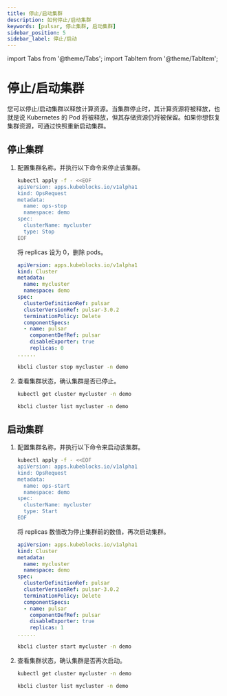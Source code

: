 ```yaml
---
title: 停止/启动集群
description: 如何停止/启动集群
keywords: [pulsar, 停止集群, 启动集群]
sidebar_position: 5
sidebar_label: 停止/启动
---
```


import Tabs from '@theme/Tabs';
import TabItem from '@theme/TabItem';

# 停止/启动集群

您可以停止/启动集群以释放计算资源。当集群停止时，其计算资源将被释放，也就是说 Kubernetes 的 Pod 将被释放，但其存储资源仍将被保留。如果你想恢复集群资源，可通过快照重新启动集群。

## 停止集群

1. 配置集群名称，并执行以下命令来停止该集群。

    <Tabs>

    <TabItem value="OpsRequest" label="OpsRequest" default>

    ```bash
    kubectl apply -f - <<EOF
    apiVersion: apps.kubeblocks.io/v1alpha1
    kind: OpsRequest
    metadata:
      name: ops-stop
      namespace: demo
    spec:
      clusterName: mycluster
      type: Stop
    EOF
    ```

    </TabItem>

    <TabItem value="Edit cluster YAML file" label="Edit cluster YAML file">

    将 replicas 设为 0，删除 pods。

    ```yaml
    apiVersion: apps.kubeblocks.io/v1alpha1
    kind: Cluster
    metadata:
      name: mycluster
      namespace: demo
    spec:
      clusterDefinitionRef: pulsar
      clusterVersionRef: pulsar-3.0.2
      terminationPolicy: Delete
      componentSpecs:
      - name: pulsar
        componentDefRef: pulsar
        disableExporter: true 
        replicas: 0
    ......
    ```

    </TabItem>

    <TabItem value="kbcli" label="kbcli">

    ```bash
    kbcli cluster stop mycluster -n demo
    ```

    </TabItem>

    </Tabs>

2. 查看集群状态，确认集群是否已停止。

    <Tabs>

    <TabItem value="kubectl" label="kubectl" default>

    ```bash
    kubectl get cluster mycluster -n demo
    ```

    </TabItem>

    <TabItem value="kbcli" label="kbcli">

    ```bash
    kbcli cluster list mycluster -n demo
    ```

    </TabItem>

    </Tabs>

## 启动集群
  
1. 配置集群名称，并执行以下命令来启动该集群。

    <Tabs>

    <TabItem value="OpsRequest" label="OpsRequest" default>

    ```bash
    kubectl apply -f - <<EOF
    apiVersion: apps.kubeblocks.io/v1alpha1
    kind: OpsRequest
    metadata:
      name: ops-start
      namespace: demo
    spec:
      clusterName: mycluster
      type: Start
    EOF 
    ```

    </TabItem>

    <TabItem value="编辑集群 YAML 文件" label="编辑集群 YAML 文件">

    将 replicas 数值改为停止集群前的数值，再次启动集群。

    ```yaml
    apiVersion: apps.kubeblocks.io/v1alpha1
    kind: Cluster
    metadata:
      name: mycluster
      namespace: demo
    spec:
      clusterDefinitionRef: pulsar
      clusterVersionRef: pulsar-3.0.2
      terminationPolicy: Delete
      componentSpecs:
      - name: pulsar
        componentDefRef: pulsar
        disableExporter: true  
        replicas: 1
    ......
    ```

    </TabItem>

    <TabItem value="kbcli" label="kbcli">

    ```bash
    kbcli cluster start mycluster -n demo
    ```

    </TabItem>

    </Tabs>

2. 查看集群状态，确认集群是否再次启动。

    <Tabs>

    <TabItem value="kubectl" label="kubectl" default>

    ```bash
    kubectl get cluster mycluster -n demo
    ```

    </TabItem>

    <TabItem value="kbcli" label="kbcli">

    ```bash
    kbcli cluster list mycluster -n demo
    ```

    </TabItem>

    </Tabs>
